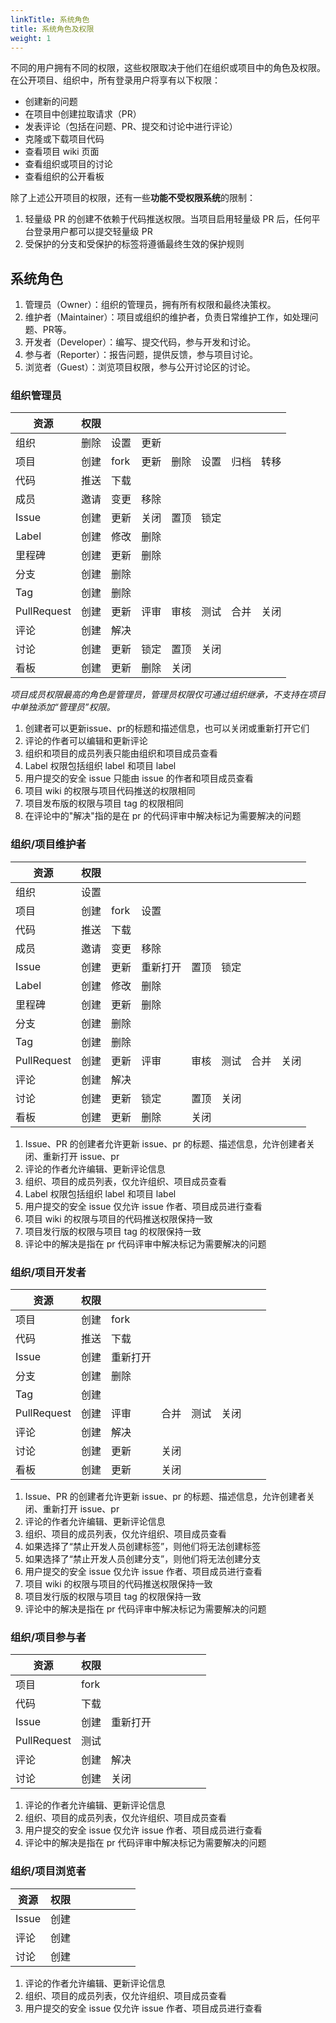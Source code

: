 ```yaml
---
linkTitle: 系统角色
title: 系统角色及权限
weight: 1
---
```


不同的用户拥有不同的权限，这些权限取决于他们在组织或项目中的角色及权限。在公开项目、组织中，所有登录用户将享有以下权限：

- 创建新的问题
- 在项目中创建拉取请求（PR）
- 发表评论（包括在问题、PR、提交和讨论中进行评论）
- 克隆或下载项目代码
- 查看项目 wiki 页面
- 查看组织或项目的讨论
- 查看组织的公开看板

除了上述公开项目的权限，还有一些**功能不受权限系统**的限制：

1. 轻量级 PR 的创建不依赖于代码推送权限。当项目启用轻量级 PR 后，任何平台登录用户都可以提交轻量级 PR
1. 受保护的分支和受保护的标签将遵循最终生效的保护规则

## 系统角色

1. 管理员（Owner）：组织的管理员，拥有所有权限和最终决策权。
1. 维护者（Maintainer）：项目或组织的维护者，负责日常维护工作，如处理问题、PR等。
1. 开发者（Developer）：编写、提交代码，参与开发和讨论。
1. 参与者（Reporter）：报告问题，提供反馈，参与项目讨论。
1. 浏览者（Guest）：浏览项目权限，参与公开讨论区的讨论。

### 组织管理员

| 资源 | 权限 |    |    |    |    |    |    |
| --- | --- |  --- |  --- |  --- |  --- |  --- |  --- |
| 组织 | 删除 | 设置 | 更新 |    |    |    |    |
| 项目 | 创建 | fork | 更新 | 删除 | 设置 | 归档 | 转移  |
| 代码 | 推送 | 下载  |    |    |    |    |    |
| 成员 | 邀请 | 变更 | 移除 |    |    |    |    |
| Issue | 创建 | 更新 | 关闭 | 置顶 | 锁定 |    |    |
| Label | 创建 | 修改 | 删除 |    |    |    |    |
| 里程碑 | 创建 | 更新 | 删除 |    |    |    |    |
| 分支 | 创建 | 删除 |    |    |    |    |    |
| Tag | 创建 | 删除 |    |    |    |    |    |
| PullRequest | 创建 | 更新 | 评审 | 审核 | 测试 | 合并 | 关闭 |
| 评论 | 创建 | 解决 |    |    |    |    |    |
| 讨论 | 创建 | 更新 | 锁定 | 置顶 | 关闭 |    |
| 看板  | 创建 | 更新 | 删除 | 关闭  |    |    |    |

*项目成员权限最高的角色是管理员，管理员权限仅可通过组织继承，不支持在项目中单独添加“管理员”权限。*

1. 创建者可以更新issue、pr的标题和描述信息，也可以关闭或重新打开它们
1. 评论的作者可以编辑和更新评论
1. 组织和项目的成员列表只能由组织和项目成员查看
1. Label 权限包括组织 label 和项目 label
1. 用户提交的安全 issue 只能由 issue 的作者和项目成员查看
1. 项目 wiki 的权限与项目代码推送的权限相同
1. 项目发布版的权限与项目 tag 的权限相同
1. 在评论中的"解决"指的是在 pr 的代码评审中解决标记为需要解决的问题


### 组织/项目维护者

| 资源 | 权限 |    |    |    |    |    |    |
| --- | --- |  --- |  --- |  --- |  --- |  --- |  --- |
| 组织 | 设置 |    |    |    |    |    |    |
| 项目 | 创建 | fork | 设置 |    |    |    |    |
| 代码 | 推送 | 下载  |    |    |    |    |    |
| 成员 | 邀请 | 变更 | 移除 |    |    |    |    |
| Issue | 创建 | 更新 | 重新打开 | 置顶 | 锁定 |    |    |
| Label | 创建 | 修改 | 删除 |    |    |    |    |
| 里程碑 | 创建 | 更新 | 删除 |    |    |    |    |
| 分支 | 创建 | 删除 |    |    |    |    |    |
| Tag | 创建 | 删除 |    |    |    |    |    |
| PullRequest | 创建 | 更新 | 评审 | 审核 | 测试 | 合并 | 关闭 |
| 评论 | 创建 | 解决 |    |    |    |    |    |
| 讨论 | 创建 | 更新 | 锁定 | 置顶 | 关闭 |    |
| 看板  | 创建 | 更新 | 删除 | 关闭  |    |    |    |

1. Issue、PR 的创建者允许更新 issue、pr 的标题、描述信息，允许创建者关闭、重新打开 issue、pr
1. 评论的作者允许编辑、更新评论信息
1. 组织、项目的成员列表，仅允许组织、项目成员查看
1. Label 权限包括组织 label 和项目 label
1. 用户提交的安全 issue 仅允许 issue 作者、项目成员进行查看
1. 项目 wiki 的权限与项目的代码推送权限保持一致
1. 项目发行版的权限与项目 tag 的权限保持一致
1. 评论中的解决是指在 pr 代码评审中解决标记为需要解决的问题

### 组织/项目开发者

| 资源 | 权限 |    |    |    |    |    |    |
| --- | --- |  --- |  --- |  --- |  --- |  --- |  --- |
| 项目 | 创建 | fork |    |    |    |    |    |
| 代码 | 推送 | 下载  |    |    |    |    |    |
| Issue | 创建 | 重新打开  |    |    |    |    |    |
| 分支 | 创建 | 删除 |    |    |    |    |    |
| Tag | 创建 |    |    |    |    |    |    |
| PullRequest | 创建 | 评审 | 合并 | 测试 | 关闭 | |
| 评论 | 创建 | 解决 |    |    |    |    |    |
| 讨论 | 创建 | 更新 | 关闭 |    |    |    |
| 看板  | 创建 | 更新 | 关闭 |    |    |    |    |

1. Issue、PR 的创建者允许更新 issue、pr 的标题、描述信息，允许创建者关闭、重新打开 issue、pr
1. 评论的作者允许编辑、更新评论信息
1. 组织、项目的成员列表，仅允许组织、项目成员查看
1. 如果选择了“禁止开发人员创建标签”，则他们将无法创建标签
1. 如果选择了“禁止开发人员创建分支”，则他们将无法创建分支
1. 用户提交的安全 issue 仅允许 issue 作者、项目成员进行查看
1. 项目 wiki 的权限与项目的代码推送权限保持一致
1. 项目发行版的权限与项目 tag 的权限保持一致
1. 评论中的解决是指在 pr 代码评审中解决标记为需要解决的问题

### 组织/项目参与者

| 资源 | 权限 |    |    |    |    |    |    |
| --- | --- |  --- |  --- |  --- |  --- |  --- |  --- |
| 项目 | fork |    |    |    |    |    |    |
| 代码 | 下载 |     |    |    |    |    |    |
| Issue | 创建 | 重新打开  |    |    |    |    |    |
| PullRequest | 测试 |    |    |    |    |    |    |
| 评论 | 创建 | 解决 |    |    |    |    |    |
| 讨论 | 创建 | 关闭 |    |    |    |    |    |

1. 评论的作者允许编辑、更新评论信息
1. 组织、项目的成员列表，仅允许组织、项目成员查看
1. 用户提交的安全 issue 仅允许 issue 作者、项目成员进行查看
1. 评论中的解决是指在 pr 代码评审中解决标记为需要解决的问题

### 组织/项目浏览者

| 资源 | 权限 |    |    |    |    |    |    |
| --- | --- |  --- |  --- |  --- |  --- |  --- |  --- |
| Issue | 创建 |     |    |    |    |    |    |
| 评论 | 创建 |    |    |    |    |    |    |
| 讨论 | 创建 |    |    |    |    |    |    |

1. 评论的作者允许编辑、更新评论信息
1. 组织、项目的成员列表，仅允许组织、项目成员查看
1. 用户提交的安全 issue 仅允许 issue 作者、项目成员进行查看